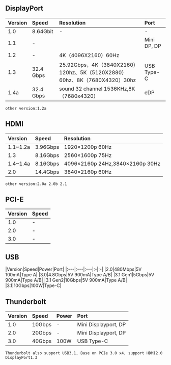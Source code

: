 
## DisplayPort
|Version|Speed|Resolution|Port|
|:---|:---|:---|:-|
|1.0|8.64Gbit|-|-|
|1.1|-||Mini DP, DP|
|1.2|-|4K（4096X2160）60Hz| |
|1.3|32.4 Gbps|25.92Gbps，4K（3840X2160）120hz、5K（5120X2880）60hz、8K（7680X4320）30hz|USB Type-C|
|1.4a|32.4 Gbps|sound 32 channel 1536KHz,8K（7680x4320）|eDP|

`other version:1.2a`

## HDMI
|Version|Speed|Resolution|
|:---|:---|:---|
|1.1~1.2a|3.96Gbps|1920×1200p 60Hz|
|1.3|8.16Gbps|2560×1600p 75Hz|
|1.4~1.4a|8.16Gbps|4096×2160p 24Hz,3840×2160p 30Hz|
|2.0|14.4Gbps|3840×2160p 60Hz|
`other version:2.0a 2.0b 2.1`

## PCI-E
|Version|Speed|
|:---|:---|
|1.0|-|
|2.0|-|
|3.0|-|

## USB
|Version|Speed|Power|Port|
|:---|:---|:---|:-|:-|
|2.0|480Mbps|5V 100mA|Type A|
|3.0|4.8Gbps|5V 900mA|Type A/B|
|3.1 Gen1|5Gbps|5V 900mA|Type A/B|
|3.1 Gen2|10Gbps|5V 900mA|Type A/B|
|3.1|10Gbps|100W|Type-C|

## Thunderbolt
|Version|Speed|Power|Port|
|:---|:---|:---|:-|
|1.0|10Gbps|-|Mini Displayport, DP|
|2.0|20Gbps|-|Mini Displayport, DP|
|3.0|40Gbps|100W|USB Type-C|
`Thunderbolt also support USB3.1, Base on PCIe 3.0 x4, support HDMI2.0 DisplayPort1.3`

